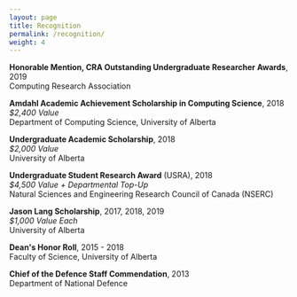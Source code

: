 ```yaml
---
layout: page
title: Recognition
permalink: /recognition/
weight: 4
---
```

  
  **Honorable Mention, CRA Outstanding Undergraduate Researcher Awards**, 2019  
  Computing Research Association
  
  **Amdahl Academic Achievement Scholarship in Computing Science**, 2018  
  *$2,400 Value*  
  Department of Computing Science, University of Alberta
  
  **Undergraduate Academic Scholarship**, 2018  
  *$2,000 Value*  
  University of Alberta
  
  **Undergraduate Student Research Award** (USRA), 2018  
  *$4,500 Value + Departmental Top-Up*  
  Natural Sciences and Engineering Research Council of Canada (NSERC)
  
  **Jason Lang Scholarship**, 2017, 2018, 2019  
  *$1,000 Value Each*  
  University of Alberta
  
  **Dean's Honor Roll**, 2015 - 2018  
  Faculty of Science, University of Alberta
  
  **Chief of the Defence Staff Commendation**, 2013  
  Department of National Defence

